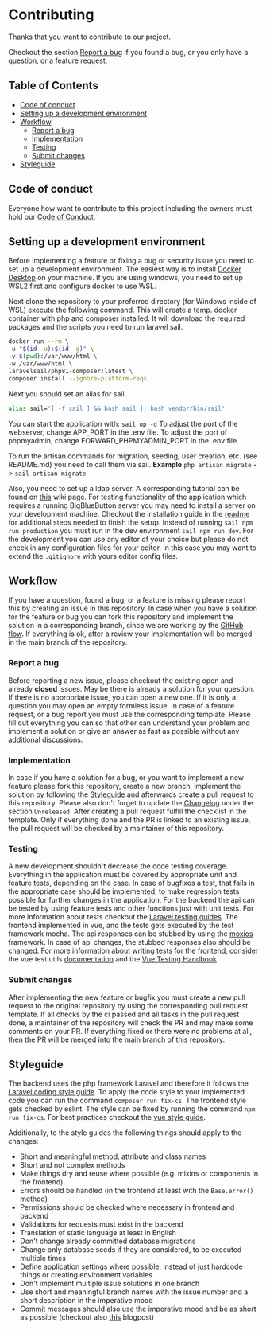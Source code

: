 # Contributing

Thanks that you want to contribute to our project.

Checkout the section [Report a bug](#report-a-bug) if you found a bug, or you only have a question, or a feature request.

## Table of Contents
* [Code of conduct](#code-of-conduct)
* [Setting up a development environment](#setting-up-a-development-environment)
* [Workflow](#workflow)
  * [Report a bug](#report-a-bug)
  * [Implementation](#implementation)
  * [Testing](#testing)
  * [Submit changes](#submit-changes)
* [Styleguide](#styleguide)

## Code of conduct

Everyone how want to contribute to this project including the owners must hold our [Code of Conduct](CODE_OF_CONDUCT.md).

## Setting up a development environment

Before implementing a feature or fixing a bug or security issue you need to set up a development environment.
The easiest way is to install [Docker Desktop](https://docs.docker.com/get-docker/) on your machine.
If you are using windows, you need to set up WSL2 first and configure docker to use WSL.

Next clone the repository to your preferred directory (for Windows inside of WSL) execute the following command. This will create a temp. docker container with php and composer installed.
It will download the required packages and the scripts you need to run laravel sail.
```bash
docker run --rm \
-u "$(id -u):$(id -g)" \
-v $(pwd):/var/www/html \
-w /var/www/html \
laravelsail/php81-composer:latest \
composer install --ignore-platform-reqs
```

Next you should set an alias for sail.
```bash
alias sail='[ -f sail ] && bash sail || bash vendor/bin/sail'
```

You can start the application with: `sail up -d` 
To adjust the port of the webserver, change APP_PORT in the .env file.
To adjust the port of phpmyadmin, change FORWARD_PHPMYADMIN_PORT in the .env file.

To run the artisan commands for migration, seeding, user creation, etc. (see README.md) you need to call them via sail.
**Example** `php artisan migrate` -> `sail artisan migrate`

Also, you need to set up a ldap server. A corresponding tutorial can be found on
[this](https://github.com/THM-Health/PILOS/wiki/Installing-OpenLDAP) wiki page. For testing functionality of the
application which requires a running BigBlueButton server you may need to install a server on your development machine.
Checkout the installation guide in the [readme](README.md) for additional steps needed to finish the setup. Instead of
running `sail npm run production` you must run in the dev environment `sail npm run dev`. For the development you can use any
editor of your choice but please do not check in any configuration files for your editor. In this case you may want to
extend the `.gitignore` with yours editor config files.

## Workflow

If you have a question, found a bug, or a feature is missing please report this by creating an issue in this repository.
In case when you have a solution for the feature or bug you can fork this repository and implement the solution in a
corresponding branch, since we are working by the [GitHub flow](https://guides.github.com/introduction/flow/). If
everything is ok, after a review your implementation will be merged in the main branch of the repository.

### Report a bug
Before reporting a new issue, please checkout the existing open and already **closed** issues. May be there is already a
solution for your question. If there is no appropriate issue, you can open a new one. If it is only a question you may
open an empty formless issue. In case of a feature request, or a bug report you must use the corresponding template.
Please fill out everything you can so that other can understand your problem and implement a solution or give an answer
as fast as possible without any additional discussions.

### Implementation
In case if you have a solution for a bug, or you want to implement a new feature please fork this repository, create a
new branch, implement the solution by following the [Styleguide](#styleguide) and afterwards create a pull request to
this repository. Please also don't forget to update the [Changelog](CHANGELOG.md) under the section `Unreleased`. After
creating a pull request fulfill the checklist in the template. Only if everything done and the PR is linked to an
existing issue, the pull request will be checked by a maintainer of this repository.

### Testing
A new development shouldn't decrease the code testing coverage. Everything in the application must be covered by
appropriate unit and feature tests, depending on the case. In case of bugfixes a test, that fails in the appropriate
case should be implemented, to make regression tests possible for further changes in the application. For the backend the
api can be tested by using feature tests and other functions just with unit tests. For more information about tests
checkout the [Laravel testing guides](https://laravel.com/docs/7.x/testing). The frontend implemented in vue, and the
tests gets executed by the test framework mocha. The api responses can be stubbed by using the
[moxios](https://github.com/axios/moxios) framework. In case of api changes, the stubbed responses also should be
changed. For more information about writing tests for the frontend, consider the vue test utils
[documentation](https://vue-test-utils.vuejs.org/) and the
[Vue Testing Handbook](https://lmiller1990.github.io/vue-testing-handbook/#what-is-this-guide).

### Submit changes
After implementing the new feature or bugfix you must create a new pull request to the original repository by using the
corresponding pull request template. If all checks by the ci passed and all tasks in the pull request done, a maintainer
of the repository will check the PR and may make some comments on your PR. If everything fixed or there were no problems
at all, then the PR will be merged into the main branch of this repository.

## Styleguide
The backend uses the php framework Laravel and therefore it follows the
[Laravel coding style guide](https://laravel.com/docs/7.x/contributions#coding-style). To apply the code style to your
implemented code you can run the command `composer run fix-cs`.
The frontend style gets checked by eslint. The style can be fixed by running the command `npm run fix-cs`. For best
practices checkout the [vue style guide](https://vuejs.org/v2/style-guide/).

Additionally, to the style guides the following things should apply to the changes:
* Short and meaningful method, attribute and class names
* Short and not complex methods
* Make things dry and reuse where possible (e.g. mixins or components in the frontend)
* Errors should be handled (in the frontend at least with the `Base.error()` method)
* Permissions should be checked where necessary in frontend and backend
* Validations for requests must exist in the backend
* Translation of static language at least in English
* Don't change already committed database migrations
* Change only database seeds if they are considered, to be executed multiple times
* Define application settings where possible, instead of just hardcode things or creating environment variables
* Don't implement multiple issue solutions in one branch
* Use short and meaningful branch names with the issue number and a short description in the imperative mood
* Commit messages should also use the imperative mood and be as short as possible (checkout also [this](https://chris.beams.io/posts/git-commit/#limit-50) blogpost)
